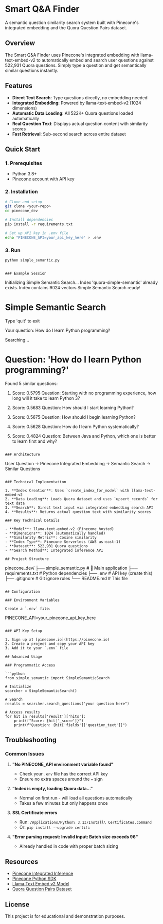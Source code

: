 # Smart Q&A Finder

A semantic question similarity search system built with Pinecone's integrated embedding and the Quora Question Pairs dataset. 

## Overview

The Smart Q&A Finder uses Pinecone's integrated embedding with llama-text-embed-v2 to automatically embed and search user questions against 522,931 Quora questions. Simply type a question and get semantically similar questions instantly.

## Features

- **Direct Text Search**: Type questions directly, no embedding needed
- **Integrated Embedding**: Powered by llama-text-embed-v2 (1024 dimensions)
- **Automatic Data Loading**: All 522K+ Quora questions loaded automatically
- **Real Question Text**: Displays actual question content with similarity scores
- **Fast Retrieval**: Sub-second search across entire dataset

## Quick Start

### 1. Prerequisites

- Python 3.8+
- Pinecone account with API key

### 2. Installation

```bash
# Clone and setup
git clone <your-repo>
cd pinecone_dev

# Install dependencies
pip install -r requirements.txt

# Set up API key in .env file
echo "PINECONE_API=your_api_key_here" > .env
```

### 3. Run

```bash
python simple_semantic.py
```

```

### Example Session

```
Initializing Simple Semantic Search...
Index 'quora-simple-semantic' already exists.
Index contains 9024 vectors
Simple Semantic Search ready!

Simple Semantic Search
==================================================
Type 'quit' to exit

Your question: How do I learn Python programming?

Searching...

Question: 'How do I learn Python programming?'
============================================================
Found 5 similar questions:

1. Score: 0.5795
   Question: Starting with no programming experience, how long will it take to learn Python 3?

2. Score: 0.5683
   Question: How should I start learning Python?

3. Score: 0.5675
   Question: How should I begin learning Python?

4. Score: 0.5628
   Question: How do I learn Python systematically?

5. Score: 0.4824
   Question: Between Java and Python, which one is better to learn first and why?
```

### Architecture
```
User Question → Pinecone Integrated Embedding → Semantic Search → Similar Questions
```

### Technical Implementation

1. **Index Creation**: Uses `create_index_for_model` with llama-text-embed-v2
2. **Data Loading**: Loads Quora dataset and uses `upsert_records` for text data
3. **Search**: Direct text input via integrated embedding search API
4. **Results**: Returns actual question text with similarity scores

### Key Technical Details

- **Model**: llama-text-embed-v2 (Pinecone hosted)
- **Dimensions**: 1024 (automatically handled)
- **Similarity Metric**: Cosine similarity
- **Index Type**: Pinecone Serverless (AWS us-east-1)
- **Dataset**: 522,931 Quora questions
- **Search Method**: Integrated inference API

## Project Structure

```
pinecone_dev/
├── simple_semantic.py    # 🌟 Main application
├── requirements.txt      # Python dependencies
├── .env                  # API key (create this)
├── .gitignore           # Git ignore rules
└── README.md            # This file
```

## Configuration

### Environment Variables

Create a `.env` file:
```
PINECONE_API=your_pinecone_api_key_here
```

### API Key Setup

1. Sign up at [pinecone.io](https://pinecone.io)
2. Create a project and copy your API key
3. Add it to your `.env` file

## Advanced Usage

### Programmatic Access

```python
from simple_semantic import SimpleSemanticSearch

# Initialize
searcher = SimpleSemanticSearch()

# Search
results = searcher.search_questions("your question here")

# Access results
for hit in results['result']['hits']:
    print(f"Score: {hit['_score']}")
    print(f"Question: {hit['fields']['question_text']}")
```

## Troubleshooting

### Common Issues

1. **"No PINECONE_API environment variable found"**
   - Check your `.env` file has the correct API key
   - Ensure no extra spaces around the `=` sign

2. **"Index is empty, loading Quora data..."**
   - Normal on first run - will load all questions automatically
   - Takes a few minutes but only happens once

3. **SSL Certificate errors**
   - Run: `/Applications/Python\ 3.13/Install\ Certificates.command`
   - Or: `pip install --upgrade certifi`

4. **"Error parsing request: Invalid input: Batch size exceeds 96"**
   - Already handled in code with proper batch sizing

## Resources

- [Pinecone Integrated Inference](https://www.pinecone.io/blog/integrated-inference/)
- [Pinecone Python SDK](https://docs.pinecone.io/reference/python-sdk)
- [Llama Text Embed v2 Model](https://www.pinecone.io/learn/nvidia-for-pinecone-inference/)
- [Quora Question Pairs Dataset](https://www.kaggle.com/c/quora-question-pairs)

## License

This project is for educational and demonstration purposes.